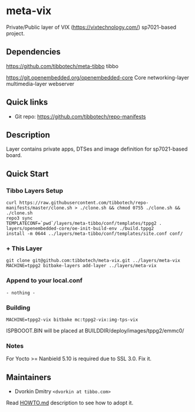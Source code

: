 # meta-vix

Private/Public layer of VIX (https://vixtechnology.com/) sp7021-based project.

## Dependencies

https://github.com/tibbotech/meta-tibbo
    tibbo

https://git.openembedded.org/openembedded-core
    Core
    networking-layer
    multimedia-layer
    webserver

## Quick links

* Git repo: https://github.com/tibbotech/repo-manifests

## Description

Layer contains private apps, DTSes and image definition for sp7021-based board.

## Quick Start

### Tibbo Layers Setup
```
curl https://raw.githubusercontent.com/tibbotech/repo-manifests/master/clone.sh > ./clone.sh && chmod 0755 ./clone.sh && ./clone.sh
repo3 sync
TEMPLATECONF=`pwd`/layers/meta-tibbo/conf/templates/tppg2 . layers/openembedded-core/oe-init-build-env ./build.tppg2
install -m 0644 ../layers/meta-tibbo/conf/templates/site.conf conf/

```
### + This Layer
```
git clone git@github.com:tibbotech/meta-vix.git ../layers/meta-vix
MACHINE=tppg2 bitbake-layers add-layer ../layers/meta-vix
```

### Append to your local.conf
```
- nothing -
```

### Building
```
MACHINE=tppg2-vix bitbake mc:tppg2-vix:img-tps-vix
```
ISPBOOOT.BIN will be placed at BUILDDIR/deploy/images/tppg2/emmc0/

### Notes

For Yocto >= Nanbield 5.10 is required due to SSL 3.0. Fix it.

## Maintainers

* Dvorkin Dmitry `<dvorkin at tibbo.com>`

Read [HOWTO.md](HOWTO.md) description to see how to adopt it.
